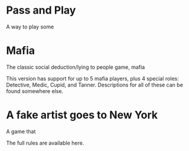 # Pass and Play

A way to play some 

# Mafia

The classic social deduction/lying to people game, mafia 

This version has support for up to 5 mafia players, plus 4 special roles: Detective, Medic, Cupid, and Tanner. Descriptions for all of these can be found somewhere else.

# A fake artist goes to New York

A game that 

The full rules are available here.

